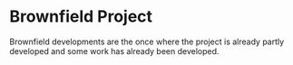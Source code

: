 # Brownfield Project

Brownfield developments are the once where the project is already partly developed and some work has already been developed.
